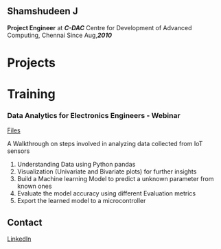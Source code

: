 ## Shamshudeen J
**Project Engineer** at ***C-DAC***
Centre for Development of Advanced Computing, Chennai
Since Aug,***2010***

# Projects





# Training
### Data Analytics for Electronics Engineers - Webinar
[Files](https://github.com/ShamshudeenJ/AnalyticsClass)

A Walkthrough on steps involved in analyzing data collected from IoT sensors
1. Understanding Data using Python pandas
2. Visualization (Univariate and Bivariate plots) for further insights
3. Build a Machine learning Model to predict a unknown parameter from known ones
4. Evaluate the model accuracy using different Evaluation metrics
5. Export the learned model to a microcontroller

## Contact
[LinkedIn](https://www.linkedin.com/in/shamshudeen-j-948ab726/)
